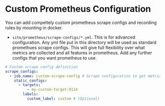 # Custom Prometheus Configuration


You can add compeltely custom prometheus scrape configs and recording rules by mounting in docker.



- `site/prometheus/scrape-configs/*.yml`. This is for advanced configuration. Any yml file put in this directory will be used as standard promethues scrape configs. This will give full flexibility over what metrics are collected and all features in prometheus. Add any further configs that you want prometheus to use.

```yaml
# Custom scrape config definition
scrape_configs:
  - job_name: custom-scrape-config # Scrape configuration to get metrics from elasticsearch, eg index size.
    static_configs:
      - targets:
          - my-custom-target:9114
        labels:
          custom_label: custom # (Optional)
```